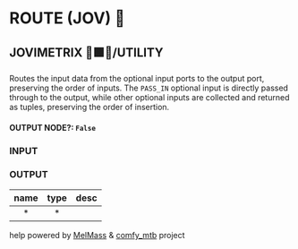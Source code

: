 # ROUTE (JOV) 🚌

## JOVIMETRIX 🔺🟩🔵/UTILITY

Routes the input data from the optional input ports to the output port, preserving the order of inputs. The `PASS_IN` optional input is directly passed through to the output, while other optional inputs are collected and returned as tuples, preserving the order of insertion.

#### OUTPUT NODE?: `False`

### INPUT


### OUTPUT

name | type | desc
:---:|:---:|---
* | * |  

help powered by [MelMass](https://github.com/melMass) & [comfy_mtb](https://github.com/melMass/comfy_mtb) project